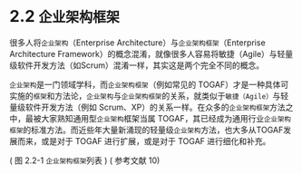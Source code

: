 # 2.2 `企业架构框架`

很多人将`企业架构`（Enterprise Architecture）与`企业架构框架`（Enterprise Architecture Framework）的概念混淆，就像很多人容易将敏捷（Agile）与轻量级软件开发方法（如Scrum）混淆一样，其实这是两个完全不同的概念。

`企业架构`是一门领域学科，而`企业架构框架`（例如常见的 TOGAF）才是一种具体可实施的`框架`和方法论，`企业架构`与`企业架构框架`的关系，就类似于`敏捷（Agile）`与轻量级软件开发方法（例如 Scrum、XP）的关系一样。在众多的`企业架构框架`方法之中，最被大家熟知通用型`企业架构`框架当属 TOGAF，其已经成为通用行业`企业架构框架`的标准方法。而近些年大量新涌现的轻量级`企业架构`方法，也大多从TOGAF发展而来，或是对于 TOGAF 进行扩展，或是对于 TOGAF 进行细化和补充。

( 图 2.2-1 `企业架构框架`列表 ) ( 参考文献 10)
